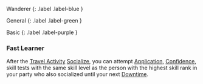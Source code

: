 
Wanderer
{: .label .label-blue }

General
{: .label .label-green }

Basic
{: .label .label-purple }
### Fast Learner

After the [Travel Activity](Activities#Travel%20Activity) [Socialize](Activities#Socialize), you can attempt [Application](Core/Intelligence#Application), [Confidence](Core/Communication#Confidence), skill tests with the same skill level as the person with the highest skill rank in your party who also socialized until your next [Downtime](Game/Telling-The-Story#Downtime).